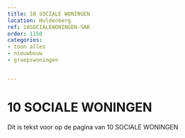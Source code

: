 ```yaml
---
title: 10 SOCIALE WONINGEN
location: Huldenberg
ref: 10SOCIALEWONINGEN-SAR
order: 1150
categories:
- toon alles
- nieuwbouw
- groepswoningen


---
```

# 10 SOCIALE WONINGEN

Dit is tekst voor op de pagina van 10 SOCIALE WONINGEN